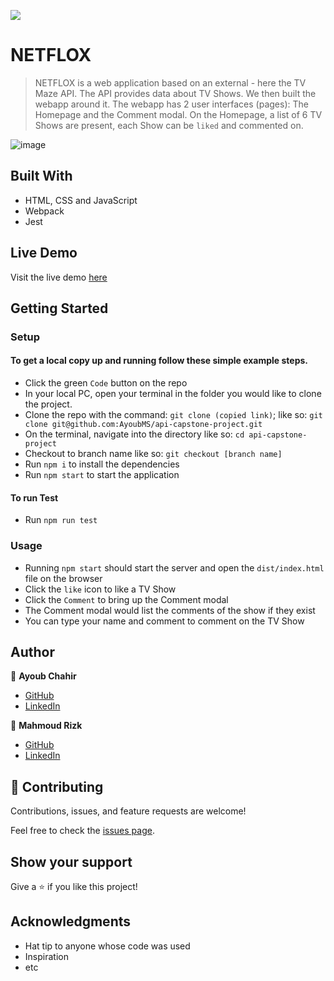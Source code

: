 ![](https://img.shields.io/badge/Microverse-blueviolet)

# NETFLOX

> NETFLOX is a web application based on an external - here the TV Maze API. The API provides data about TV Shows. We then built the webapp around it. The webapp has 2 user interfaces (pages): The Homepage and the Comment modal. On the Homepage, a list of 6 TV Shows are present, each Show can be `liked` and commented on.

![image](https://user-images.githubusercontent.com/95053734/157826582-384849e6-6dd5-489f-860e-5872127c1a44.png)

## Built With

- HTML, CSS and JavaScript
- Webpack
- Jest

## Live Demo
Visit the live demo [here](https://ayoubms.github.io/api-capstone-project)

## Getting Started

### Setup

#### To get a local copy up and running follow these simple example steps.

- Click the green `Code` button on the repo
- In your local PC, open your terminal in the folder you would like to clone the project.
- Clone the repo with the command: `git clone (copied link)`; like so: `git clone git@github.com:AyoubMS/api-capstone-project.git`
- On the terminal, navigate into the directory like so: `cd api-capstone-project`
- Checkout to branch name like so: `git checkout [branch name]`
- Run `npm i` to install the dependencies
- Run `npm start` to start the application

#### To run Test

- Run `npm run test`

### Usage

- Running `npm start` should start the server and open the `dist/index.html` file on the browser
- Click the `like` icon to like a TV Show
- Click the `Comment` to bring up the Comment modal
- The Comment modal would list the comments of the show if they exist
- You can type your name and comment to comment on the TV Show

## Author

👤 **Ayoub Chahir**

- [GitHub](https://github.com/AyoubMS)
- [LinkedIn](https://www.linkedin.com/in/ayoub-chahir/)

👤 **Mahmoud Rizk**

- [GitHub](https://github.com/Elerqsousy)
- [LinkedIn](https://www.linkedin.com/in/mahmoud-rizk/)

## 🤝 Contributing

Contributions, issues, and feature requests are welcome!

Feel free to check the [issues page](../../issues/).

## Show your support

Give a ⭐️ if you like this project!

## Acknowledgments

- Hat tip to anyone whose code was used
- Inspiration
- etc
